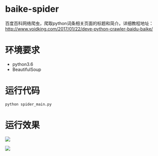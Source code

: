 # baike-spider
百度百科网络爬虫，爬取python词条相关页面的标题和简介。详细教程地址：http://www.voidking.com/2017/01/22/deve-python-crawler-baidu-baike/

# 环境要求

- python3.6
- BeautifulSoup

# 运行代码
`python spider_main.py`

# 运行效果
![](http://cdn.voidking.com//imgs/crawler-baidu-baike/result1.jpg)   

![](http://cdn.voidking.com//imgs/crawler-baidu-baike/result2.jpg)
